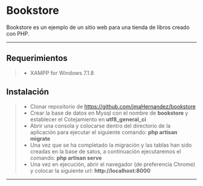 Bookstore
===================


Bookstore es un ejemplo de un sitio web para una tienda de libros creado con PHP.

----------


Requerimientos
-------------
> -  XAMPP for Windows 7.1.8

Instalación
-------------

> - Clonar repositorio de https://github.com/jmaHernandez/bookstore
> - Crear la base de datos en Mysql con el nombre de **bookstore** y establecer el Cotejamiento en **utf8_general_ci**
> - Abrir una consola y colocarse dentro del directorio de la aplicación para ejecutar el siguiente comando: **php artisan migrate**
> - Una vez que se ha completado la migración y las tablas han sido creadas en la base de satos, a continuación ejecutaremos el comando: **php artisan serve**
> - Una vez en ejecución, abrir el navegador (de preferencia Chrome) y colocar la siguiente url: **http://localhost:8000**


----------
